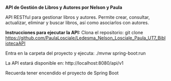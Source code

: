 **API de Gestión de Libros y Autores por Nelson y Paula**

API RESTful para gestionar libros y autores. Permite crear, consultar, actualizar, eliminar y buscar libros, así como asociarlos con autores.

**Instrucciones para ejecutar la API:**
Clona el repositorio:
git clone https://github.com/PaulaLosciale/Ledesma_Nelson_Losciale_Paula_UT7_BibliotecaAPI

Entra en la carpeta del proyecto y ejecuta: ./mvnw spring-boot:run

La API estará disponible en: http://localhost:8080/api/v1

Recuerda tener encendido el proyecto de Spring Boot
